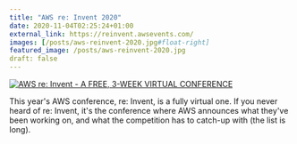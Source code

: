 ```yaml
---
title: "AWS re: Invent 2020"
date: 2020-11-04T02:25:24+01:00
external_link: https://reinvent.awsevents.com/
images: [/posts/aws-reinvent-2020.jpg#float-right]
featured_image: /posts/aws-reinvent-2020.jpg
draft: false
---
```


[![AWS re: Invent - A FREE, 3-WEEK VIRTUAL CONFERENCE](/posts/aws-reinvent-2020.jpg#float-right)](https://reinvent.awsevents.com/)

This year's AWS conference, re: Invent, is a fully virtual one. If you never heard of re: Invent, it's the conference where AWS announces what they've been working on, and what the competition has to catch-up with (the list is long).
